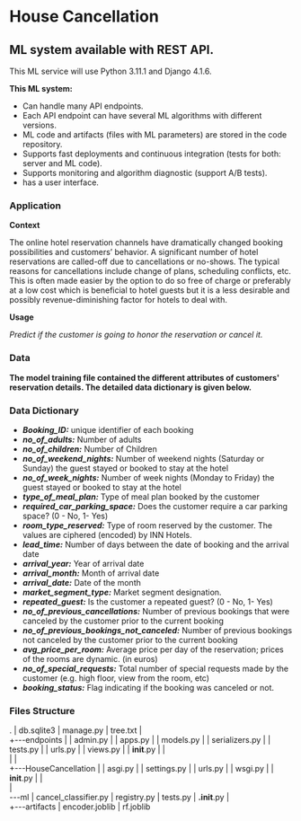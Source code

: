 # House Cancellation

## ML system available with REST API.

This ML service will use Python 3.11.1 and Django 4.1.6.

<b>This ML system:</b>

<ul>
<li>Can handle many API endpoints.</li>
<li>Each API endpoint can have several ML algorithms with different versions.</li>
<li>ML code and artifacts (files with ML parameters) are stored in the code repository.</li>
<li>Supports fast deployments and continuous integration (tests for both: server and ML code).</li>
<li>Supports monitoring and algorithm diagnostic (support A/B tests).</li>
<li>has a user interface.</li>
</ul>

### Application

<b>Context</b>

The online hotel reservation channels have dramatically changed booking possibilities and customers’ behavior. A significant number of hotel reservations are called-off due to cancellations or no-shows. The typical reasons for cancellations include change of plans, scheduling conflicts, etc. This is often made easier by the option to do so free of charge or preferably at a low cost which is beneficial to hotel guests but it is a less desirable and possibly revenue-diminishing factor for hotels to deal with.

<b>Usage</b>

<em>Predict if the customer is going to honor the reservation or cancel it.</em>

### Data 

<b>The model training file contained the different attributes of customers' reservation details. The detailed data dictionary is given below.</b>

### Data Dictionary

<ul>
<li><b><i>Booking_ID:</i></b> unique identifier of each booking</li>
<li><b><i>no_of_adults:</i></b> Number of adults</li>
<li><b><i>no_of_children:</i></b> Number of Children</li>
<li><b><i>no_of_weekend_nights:</i></b> Number of weekend nights (Saturday or Sunday) the guest stayed or booked to stay at the hotel</li>
<li><b><i>no_of_week_nights:</i></b> Number of week nights (Monday to Friday) the guest stayed or booked to stay at the hotel</li>
<li><b><i>type_of_meal_plan:</i></b> Type of meal plan booked by the customer</li>
<li><b><i>required_car_parking_space:</i></b> Does the customer require a car parking space? (0 - No, 1- Yes)</li>
<li><b><i>room_type_reserved:</i></b> Type of room reserved by the customer. The values are ciphered (encoded) by INN Hotels.</li>
<li><b><i>lead_time:</i></b> Number of days between the date of booking and the arrival date</li>
<li><b><i>arrival_year:</i></b> Year of arrival date</li>
<li><b><i>arrival_month:</i></b> Month of arrival date</li>
<li><b><i>arrival_date:</i></b> Date of the month</li>
<li><b><i>market_segment_type:</i></b> Market segment designation.</li>
<li><b><i>repeated_guest:</i></b> Is the customer a repeated guest? (0 - No, 1- Yes)</li>
<li><b><i>no_of_previous_cancellations:</i></b> Number of previous bookings that were canceled by the customer prior to the current booking</li>
<li><b><i>no_of_previous_bookings_not_canceled:</i></b> Number of previous bookings not canceled by the customer prior to the current booking</li>
<li><b><i>avg_price_per_room:</i></b> Average price per day of the reservation; prices of the rooms are dynamic. (in euros)</li>
<li><b><i>no_of_special_requests:</i></b> Total number of special requests made by the customer (e.g. high floor, view from the room, etc)</li>
<li><b><i>booking_status:</i></b> Flag indicating if the booking was canceled or not.</li>
</ul>

### Files Structure
.
|   db.sqlite3
|   manage.py
|   tree.txt
|   
+---endpoints
|   |   admin.py
|   |   apps.py
|   |   models.py
|   |   serializers.py
|   |   tests.py
|   |   urls.py
|   |   views.py
|   |   __init__.py
|   |   
|   |           
+---HouseCancellation
|   |   asgi.py
|   |   settings.py
|   |   urls.py
|   |   wsgi.py
|   |   __init__.py
|   |   
|           
\---ml
    |   cancel_classifier.py
    |   registry.py
    |   tests.py
    |   __.init__.py
    |   
    +---artifacts
    |       encoder.joblib
    |       rf.joblib
    
    
            
